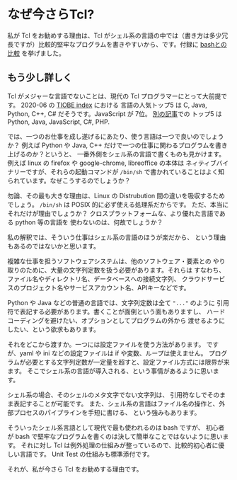 # なぜ今さらTcl?

私が Tcl をお勧めする理由は、Tcl がシェル系の言語の中では（書き方は多少冗長ですが）比較的堅牢なプログラムを書きやすいから、です。付録に [bashとの比較](./comparison_with_bash.md) を挙げました。

## もう少し詳しく

Tcl がメジャーな言語でないことは、現代の Tcl プログラマーにとって大前提です。
2020-06 の [TIOBE index](https://www.tiobe.com/tiobe-index/) における
言語の人気トップ5 は C, Java, Python, C++, C# だそうです。JavaScript が 7位。
[別の記事](https://www.cleveroad.com/blog/programming-languages-ranking)での
トップ5 は Python, Java, JavaScript, C#, PHP.

では、一つのお仕事を成し遂げるにあたり、使う言語は一つで良いのでしょうか？
例えば Python や Java, C++ だけで一つの仕事に関わるプログラムを書き上げるのか？というと、
一番外側をシェル系の言語で書くものも見かけます。
例えば linux の firefox や google-chrome, libreoffice の本体は
ネィティブバイナリーですが、それらの起動コマンドが `/bin/sh` 
で書かれていることはよく知られています。なぜこうするのでしょうか？

勿論、その最も大きな理由は、Linux の Distrubution 間の違いを吸収するためでしょう。
`/bin/sh` は POSIX 的に必ず使える処理系だからです。
ただ、本当にそれだけが理由でしょうか？ 
クロスプラットフォームな、より優れた言語である python 等の言語を
使わないのは、何故でしょうか？

私の解釈では、そういう仕事はシェル系の言語のほうが楽だから、
という理由もあるのではないかと思います。

複雑な仕事を担うソフトウェアシステムは、他のソフトウェア・要素との
やり取りのために、大量の文字列定数を扱う必要があります。それらは
すなわち、ファイル名やディレクトリ名、データベースへの接続文字列、
クラウドサービスのプロジェクト名やサービスアカウント名、APIキーなどです。

Python や Java などの普通の言語では、文字列定数は全て `"..."` のように
引用符で表記する必要があります。書くことが面倒という面もありますし、
ハードコーディングを避けたい、オプションとしてプログラムの外から
渡せるようにしたい、という欲求もあります。

それをどこから渡すか。一つには設定ファイルを使う方法があります。
ですが、yaml や ini などの設定ファイルは if や変数、ループは使えません。
プログラムが必要とする文字列定数が一定量を超すと、設定ファイル方式には限界が来ます。
そこでシェル系の言語が導入される、という事情があるように思います。

シェル系の場合、そのシェルのメタ文字でない文字列は、
引用符なしでそのまま表記することが可能です。
また、シェル系の言語はファイル名の操作と、外部プロセスのパイプラインを手短に書ける、
という強みもあります。

そういったシェル系言語として現代で最も使われるのは bash ですが、
初心者が bash で堅牢なプログラムを書くのは決して簡単なことではないように思います。
それに対し Tcl は例外処理の仕組みが整っているので、比較的初心者に優しい言語です。
Unit Test の仕組みも標準添付です。

それが、私が今さら Tcl をお勧めする理由です。

